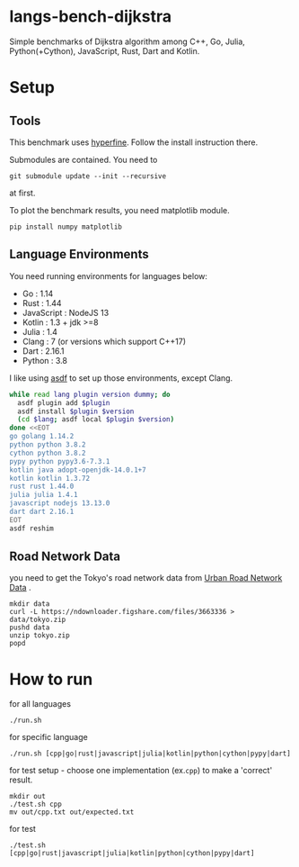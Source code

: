 # langs-bench-dijkstra
Simple benchmarks of Dijkstra algorithm among C++, Go, Julia, Python(+Cython), JavaScript, Rust, Dart and Kotlin.

# Setup

## Tools

This benchmark uses [hyperfine](https://github.com/sharkdp/hyperfine). Follow the install instruction there.


Submodules are contained. You need to 

```
git submodule update --init --recursive
```

 at first.

To plot the benchmark results, you need matplotlib module.

```
pip install numpy matplotlib
```

## Language Environments

You need running environments for languages below:
- Go : 1.14
- Rust : 1.44
- JavaScript : NodeJS 13 
- Kotlin : 1.3 + jdk >=8
- Julia : 1.4
- Clang : 7 (or versions which support C++17)
- Dart : 2.16.1
- Python : 3.8

I like using [asdf](https://asdf-vm.com/#/) to set up those environments, except Clang.

```setup.sh
while read lang plugin version dummy; do
  asdf plugin add $plugin
  asdf install $plugin $version
  (cd $lang; asdf local $plugin $version)
done <<EOT
go golang 1.14.2
python python 3.8.2
cython python 3.8.2
pypy python pypy3.6-7.3.1
kotlin java adopt-openjdk-14.0.1+7
kotlin kotlin 1.3.72
rust rust 1.44.0
julia julia 1.4.1
javascript nodejs 13.13.0
dart dart 2.16.1
EOT
asdf reshim
```

## Road Network Data

you need to get the Tokyo's road network data from [Urban Road Network Data](https://figshare.com/articles/Urban_Road_Network_Data/2061897) .
```
mkdir data
curl -L https://ndownloader.figshare.com/files/3663336 > data/tokyo.zip
pushd data
unzip tokyo.zip
popd
```

# How to run

for all languages
```
./run.sh
```

for specific language
```
./run.sh [cpp|go|rust|javascript|julia|kotlin|python|cython|pypy|dart]
```

for test setup - choose one implementation (ex.`cpp`) to make a 'correct' result. 
```
mkdir out
./test.sh cpp 
mv out/cpp.txt out/expected.txt
```

for test
```
./test.sh [cpp|go|rust|javascript|julia|kotlin|python|cython|pypy|dart]
```

